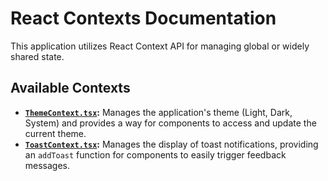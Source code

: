 
# React Contexts Documentation

This application utilizes React Context API for managing global or widely shared state.

## Available Contexts

*   **[`ThemeContext.tsx`](./ThemeContext.md):** Manages the application's theme (Light, Dark, System) and provides a way for components to access and update the current theme.
*   **[`ToastContext.tsx`](./ToastContext.md):** Manages the display of toast notifications, providing an `addToast` function for components to easily trigger feedback messages.
